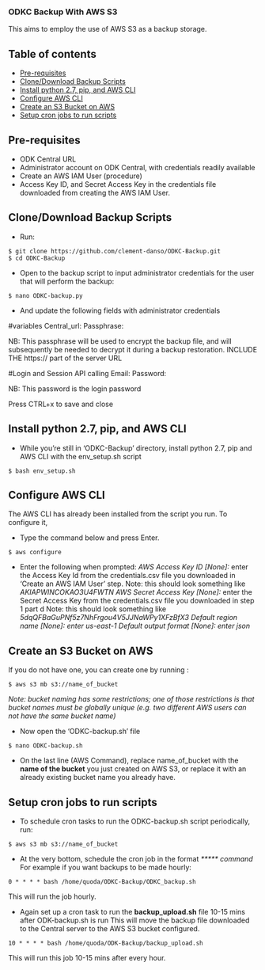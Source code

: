 ### ODKC Backup With AWS S3
This aims to employ the use of AWS S3 as a backup storage.
## Table of contents
* [Pre-requisites](#pre-requisites)
* [Clone/Download Backup Scripts](#Clone-Download-Backup-Scripts)
* [Install python 2.7, pip, and AWS CLI](#Install-python-2-7--pip--and-AWS-CLI)
* [Configure AWS CLI](#Configure-AWS-CLI)
* [Create an S3 Bucket on AWS](#Create-an-S3-Bucket-on-AWS)
* [Setup cron jobs to run scripts](#Setup-cron-jobs-to-run-scripts)

## Pre-requisites
* ODK Central URL
* Administrator account on ODK Central, with credentials readily available
* Create an AWS IAM User (procedure)
* Access Key ID, and Secret Access Key in the credentials file downloaded from creating the AWS IAM User.


## Clone/Download Backup Scripts
* Run:
```
$ git clone https://github.com/clement-danso/ODKC-Backup.git
$ cd ODKC-Backup
```

* Open to the backup script to input administrator credentials for the user that will perform the backup:
```
$ nano ODKC-backup.py
```
* And update the following fields with administrator credentials

#variables
Central_url: 
Passphrase:

NB: This passphrase will be used to encrypt the backup file, and will subsequently be needed to decrypt it during a backup restoration.
INCLUDE THE https:// part of the server URL


#Login and Session API calling
Email:
Password:

NB: This password is the login password

Press CTRL+x to save and close



## Install python 2.7, pip, and AWS CLI
* While you’re still in ‘ODKC-Backup’ directory, install python 2.7,  pip and AWS CLI with the env_setup.sh script
```
$ bash env_setup.sh
```

## Configure AWS CLI
The AWS CLI has already been installed from the script you run. To configure it,
* Type the command below and press Enter.
```
$ aws configure
```
* Enter the following when prompted:
_AWS Access Key ID [None]:_ enter the Access Key Id from the credentials.csv file you downloaded in ‘Create an AWS IAM User’ step.
Note: this should look something like _AKIAPWINCOKAO3U4FWTN_
_AWS Secret Access Key [None]:_ enter the Secret Access Key from the credentials.csv file you downloaded in step 1 part d
Note: this should look something like _5dqQFBaGuPNf5z7NhFrgou4V5JJNaWPy1XFzBfX3_
_Default region name [None]: enter us-east-1_
_Default output format [None]: enter json_

## Create an S3 Bucket on AWS
If you do not have one, you can create one by running :
```
$ aws s3 mb s3://name_of_bucket
```
_Note: bucket naming has some restrictions; one of those restrictions is that bucket names must be globally unique (e.g. two different AWS users can not have the same bucket name)_

* Now open the ‘ODKC-backup.sh’ file
```
$ nano ODKC-backup.sh
```
* On the last line (AWS Command), replace name_of_bucket with the **name of the bucket** you just created on AWS S3, or replace it with an already existing bucket name you already have.


## Setup cron jobs to run scripts
* To schedule cron tasks to run the ODKC-backup.sh script periodically, run:
```
$ aws s3 mb s3://name_of_bucket
```

* At the very bottom, schedule the cron job in the format _***** command_
For example if you want backups to be made hourly:
```
0 * * * * bash /home/quoda/ODKC-Backup/ODKC_backup.sh
```
This will run the job hourly.

* Again set up a cron task to run the **backup_upload.sh** file 10-15 mins after ODK-backup.sh is run
This will move the backup file downloaded to the Central server to the AWS S3 bucket configured.

```
10 * * * * bash /home/quoda/ODK-Backup/backup_upload.sh
```

This will run this job 10-15 mins after every hour.
